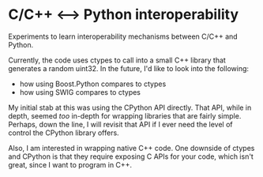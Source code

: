 # C/C++ <--> Python interoperability
Experiments to learn interoperability mechanisms between C/C++ and Python.

Currently, the code uses ctypes to call into a small C++ library that generates a random uint32. In
the future, I'd like to look into the following:
- how using Boost.Python compares to ctypes
- how using SWIG compares to ctypes

My initial stab at this was using the CPython API directly. That API, while in depth, seemed _too_
in-depth for wrapping libraries that are fairly simple. Perhaps, down the line, I will revisit that
API if I ever need the level of control the CPython library offers.

Also, I am interested in wrapping native C++ code. One downside of ctypes and CPython is that they
require exposing C APIs for your code, which isn't great, since I want to program in C++.

